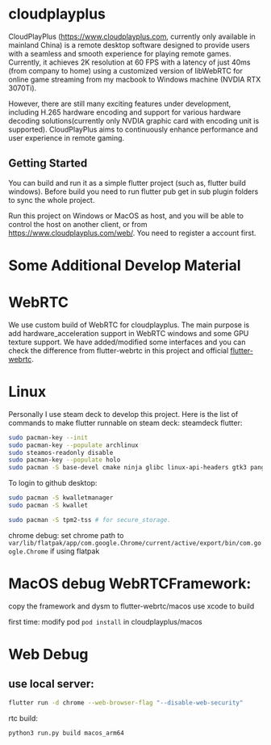 # cloudplayplus

CloudPlayPlus (https://www.cloudplayplus.com, currently only available in mainland China) is a remote desktop software designed to provide users with a seamless and smooth experience for playing remote games. Currently, it achieves 2K resolution at 60 FPS with a latency of just 40ms (from company to home) using a customized version of libWebRTC for online game streaming from my macbook to Windows machine (NVDIA RTX 3070Ti).

However, there are still many exciting features under development, including H.265 hardware encoding and support for various hardware decoding solutions(currently only NVDIA graphic card with encoding unit is supported). CloudPlayPlus aims to continuously enhance performance and user experience in remote gaming.

## Getting Started
You can build and run it as a simple flutter project (such as, flutter build windows). Before build you need to run flutter pub get in sub plugin folders to sync the whole project.

Run this project on Windows or MacOS as host, and you will be able to control the host on another client, or from https://www.cloudplayplus.com/web/. You need to register a account first.

# Some Additional Develop Material
# WebRTC
We use custom build of WebRTC for cloudplayplus. The main purpose is add hardware_acceleration support in WebRTC windows and some GPU texture support. We have added/modified some interfaces and you can check the difference from flutter-webrtc in this project and official [flutter-webrtc](https://github.com/flutter-webrtc/flutter-webrtc).

# Linux
Personally I use steam deck to develop this project. Here is the list of commands to make flutter runnable on steam deck:
steamdeck flutter:
```bash
sudo pacman-key --init
sudo pacman-key --populate archlinux
sudo steamos-readonly disable 
sudo pacman-key --populate holo 
sudo pacman -S base-devel cmake ninja glibc linux-api-headers gtk3 pango glib2 sysprof harfbuzz freetype2 libpng util-linux fribidi cairo lzo pixman gdk-pixbuf2 libcloudproviders atk at-spi2-atk dbus at-spi2-core libx11 xorgproto
```

To login to github desktop:
```bash
sudo pacman -S kwalletmanager
sudo pacman -S kwallet

sudo pacman -S tpm2-tss # for secure_storage.
```
chrome debug:
set chrome path to 
`var/lib/flatpak/app/com.google.Chrome/current/active/export/bin/com.google.Chrome`
if using flatpak

# MacOS debug WebRTCFramework:
copy the framework and dysm to flutter-webrtc/macos
use xcode to build

first time:
modify pod
`pod install` in cloudplayplus/macos

# Web Debug
## use local server:
```bash
flutter run -d chrome --web-browser-flag "--disable-web-security"
```

rtc build:
```bash
python3 run.py build macos_arm64
```
